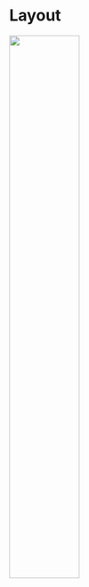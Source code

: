 # Layout

<img src="https://user-images.githubusercontent.com/7411651/229420901-90e06268-ee6b-450f-8b11-cb53767845c2.jpg" width="50%">
